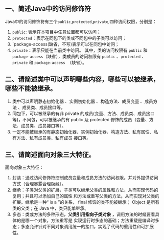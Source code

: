 ## 一、简述Java中的访问修饰符
Java中的访问修饰符有三个`public`,`protected`,`private`,四种访问权限，分别是：
1. `public`: 表示在本项目中任意位置都可以访问；
2. `protected`：表示在同包下的类或不同包中的子类可以访问；
3. `package-access(缺省，不写)表示可以在同包中访问；
4. `private`：表示只能在当前类中访问。
其中，类的访问权限有 `public` 和`package-access`（缺省），类成员的访问权限有 `public` 、`protected` 、`private` 和 `package-access `（缺省）。
## 二、请简述类中可以声明哪些内容，哪些可以被继承，哪些不能被继承。
1. 类中可以声明静态初始化器 、实例初始化器 、构造⽅法、成员变量 、成员⽅法 、成员类、成员接⼝等。
2. 同包下，可以被继承的有⾮ private 的成员(变量、⽅法、成员类、成员接⼝等)，不同包，可以被继承的有
public 及 protected 修饰的成员（变量、⽅法、成员类、成员接⼝等）。
3. ⼀定不能被继承的有静态初始化器、实例初始化器、构造⽅法、私有属性、私有⽅法、私有成员类、私有成员
接⼝等。
## 三、请简述⾯向对象三⼤特征。
面向对象三大特征：
1. 封装：通过访问修饰符控制成员变量和成员⽅法的访问权限，并对外提供访问⽅式（合理暴露合理隐藏）。
2. 继承：⼦类对⽗类的扩展，⼦类可以继承⽗类的属性和⽅法，从⽽实现代码的复⽤；并且可以添加⾃⼰的属性
和⽅法或重写⽗类的⽅法，从⽽实现对⽗类的扩展。继承是⼀种“ is a ”的关系， final 修饰的类不能被继承；
Object 是所有类的⽗类；在 Java 中，类只能单继承。
3. 多态：类或⽅法的多种形态。**⽗类引⽤指向⼦类对象** ，调⽤⽅法的时候要看具体的是哪⼀个对象，⽅法重写是
实现运⾏时多态的基础；⽅法重载是编译时多态；多态允许针对不同对象调⽤统⼀的接⼝，实现了代码的重⽤性和可扩展性。
